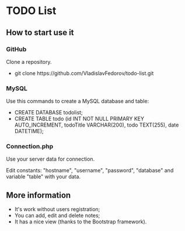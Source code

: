 # TODO List

<h2>How to start use it</h2>

<h3>GitHub</h3>
    <p>Clone a repository.</p>
<ul>
    <li>git clone https://github.com/VladislavFedorov/todo-list.git</li>
</ul>

<h3>MySQL</h3>
<p>Use this commands to create a MySQL database and table:</p>
<ul>
    <li>CREATE DATABASE todolist;</li>
    <li>CREATE TABLE todo (id INT NOT NULL PRIMARY KEY AUTO_INCREMENT, todoTitle VARCHAR(200), todo TEXT(255), date DATETIME);</li>
</ul>

<h3>Connection.php</h3>
    <p>Use your server data for connection.</p>
    <p>Edit constants: "hostname", "username", "password", "database" and variable "table" with your data.</p>
    
<h2>More information</h2>

<ul>
    <li>It's work without users registration;</li>
    <li>You can add, edit and delete notes;</li>
    <li>It has a nice view (thanks to the Bootstrap framework).</li>
</ul>
